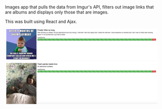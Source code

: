 Images app that pulls the data from Imgur's API, filters out image links that are albums and displays only those that are images.

This was built using React and Ajax.

![image-app](/client/screenshot.png?raw=true "Image App")